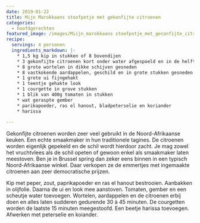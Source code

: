 ```yaml
---
date: 2019-01-22
title: Mijn Marokkaans stoofpotje met gekonfijte citroenen
categories:
  - hoofdgerechten
featured_image: /images/Miijn_marokkaans stoofpotje_met_geconfijte_citroen1200.jpg
recipe:
  servings: 4 personen
  ingredients_markdown: |-
    * 1,5 kg kip in stukken of 8 bovendijen    * 3 gekonfijte citroenen kort onder water afgespoeld en in de helft gesneden
    * 8 grote wortelen in dikke schijven gesneden    * 8 vastkokende aardappelen, geschild en in grote stukken gesneden    * 1 grote ui fijngehakt     * 1 teentje gehakte look    * 1 courgette in grove stukken
    * 1 blik van 400g tomaten in stukken    * wat geraspte gember     * parikapoeder, ras el hanout, bladpeterselie en koriander
    * harissa   
---
```

Gekonfijte citroenen worden zeer veel gebruikt in de Noord-Afrikaanse keuken.
Een echte smaakmaker in hun traditionele tagines.
De citroenen worden eigenlijk gepekeld en de schil wordt hierdoor zacht.
Je mag zowel het vruchtvlees als de schil opeten of gewoon enkel als smaakmaker laten meestoven.
Ben je in Brussel spring dan zeker eens binnen in een typisch Noord-Afrikaanse winkel.
Daar verkopen ze de emmertjes met ingemaakte citroenen aan zeer democratische prijzen. 




<!--more-->

Kip met peper, zout, paprikapoeder en ras el hanout bestrooien. Aanbakken in olijfolie.Daarna de ui en look mee aanstoven. Tomaten, gember en een scheutje water toevoegen.Wortelen, aardappelen en de citroenen erbij doen en alles laten sudderen gedurende 30 à 45 minuten. De courgetten worden de laatste 15 minuten meegestoofd. Een beetje harissa toevoegen.Afwerken met peterselie en koiander.




